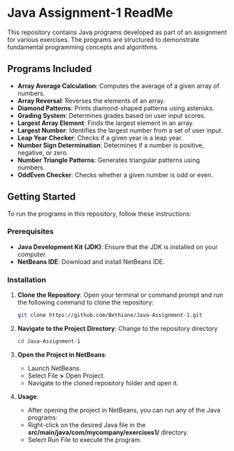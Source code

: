 # Java Assignment-1 ReadMe

This repository contains Java programs developed as part of an assignment for various exercises. The programs are structured to demonstrate fundamental programming concepts and algorithms.

## Programs Included

- **Array Average Calculation**: Computes the average of a given array of numbers.
- **Array Reversal**: Reverses the elements of an array.
- **Diamond Patterns**: Prints diamond-shaped patterns using asterisks.
- **Grading System**: Determines grades based on user input scores.
- **Largest Array Element**: Finds the largest element in an array.
- **Largest Number**: Identifies the largest number from a set of user input.
- **Leap Year Checker**: Checks if a given year is a leap year.
- **Number Sign Determination**: Determines if a number is positive, negative, or zero.
- **Number Triangle Patterns**: Generates triangular patterns using numbers.
- **OddEven Checker**: Checks whether a given number is odd or even.

## Getting Started

To run the programs in this repository, follow these instructions:

### Prerequisites

- **Java Development Kit (JDK)**: Ensure that the JDK is installed on your computer. 
- **NetBeans IDE**: Download and install NetBeans IDE.

### Installation

1. **Clone the Repository**:
   Open your terminal or command prompt and run the following command to clone the repository:

   ```bash
   git clone https://github.com/Bethiane/Java-Assignment-1.git

 2. **Navigate to the Project Directory**:
    Change to the repository directory

    ```bash
    cd Java-Assignment-1

 3. **Open the Project in NetBeans**:
    - Launch NetBeans.
    - Select File **>** Open Project.
    - Navigate to the cloned repository folder and open it.
   
  4. **Usage**:
     - After opening the project in NetBeans, you can run any of the Java programs:
     - Right-click on the desired Java file in the **src/main/java/com/mycompany/exercises1/** directory.
     - Select Run File to execute the program.
